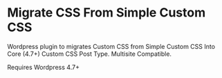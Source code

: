 # Migrate CSS From Simple Custom CSS
Wordpress plugin to migrates Custom CSS from Simple Custom CSS Into Core (4.7+) Custom CSS Post Type. Multisite Compatible.

Requires Wordpress 4.7+